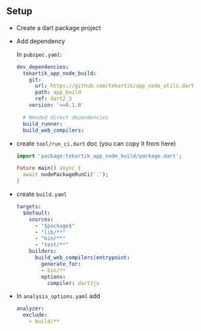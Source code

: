 ## Setup

- Create a dart package project
- Add dependency

    In `pubspec.yaml`:
    ```yaml
    dev_dependencies:
      tekartik_app_node_build:
        git:
          url: https://github.com/tekartik/app_node_utils.dart
          path: app_build
          ref: dart2_3
        version: '>=0.1.0'
    
      # Needed direct dependencies
      build_runner:
      build_web_compilers:
    ```
- create `tool/run_ci.dart` doc (you can copy it from here)

    ```dart
    import 'package:tekartik_app_node_build/package.dart';
    
    Future main() async {
      await nodePackageRunCi('.');
    }
    ```
- create `build.yaml`

    ```yaml
    targets:
      $default:
        sources:
          - "$package$"
          - "lib/**"
          - "bin/**"
          - "test/**"
        builders:
          build_web_compilers|entrypoint:
            generate_for:
            - bin/**
            options:
              compiler: dart2js
    ```
  
- In `analysis_options.yaml` add

    ```yaml
    analyzer:
      exclude:
        - build/**
    ```